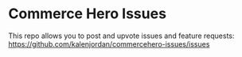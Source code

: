 # Commerce Hero Issues

This repo allows you to post and upvote issues and feature requests:
https://github.com/kalenjordan/commercehero-issues/issues
